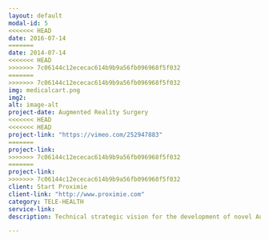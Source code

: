 ```yaml
---
layout: default
modal-id: 5
<<<<<<< HEAD
date: 2016-07-14
=======
date: 2014-07-14
<<<<<<< HEAD
>>>>>>> 7c06144c12ececac614b9b9a56fb096968f5f032
=======
>>>>>>> 7c06144c12ececac614b9b9a56fb096968f5f032
img: medicalcart.png
img2:
alt: image-alt
project-date: Augmented Reality Surgery
<<<<<<< HEAD
<<<<<<< HEAD
project-link: "https://vimeo.com/252947883"
=======
project-link:
>>>>>>> 7c06144c12ececac614b9b9a56fb096968f5f032
=======
project-link:
>>>>>>> 7c06144c12ececac614b9b9a56fb096968f5f032
client: Start Proximie
client-link: "http://www.proximie.com"
category: TELE-HEALTH
service-link: 
description: Technical strategic vision for the development of novel Augmented Reality (AR) digital health system platform technologies designed to transform realtime surgical protocols. Build and support a development team of cross discipline specialists for effective collaboration research agreements. Created system platform introducing new technologies including 3D capability, remote laser control, and surgical suite compliment system prototyping using 3D printing. 

---
```

